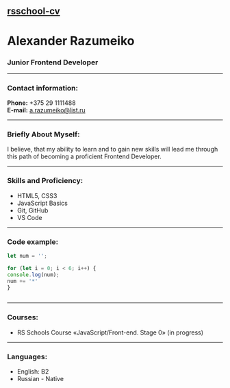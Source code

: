 ## [rsschool-cv](https://app.rs.school/cv/b011412e-06a9-419f-9f09-163a9c375ec2)
# Alexander Razumeiko
### Junior Frontend Developer

---

### Contact information:

**Phone:** +375 29 1111488<br>
**E-mail:** a.razumeiko@list.ru<br>

---

### Briefly About Myself:

I believe, that my ability to learn and to gain new skills will lead me through this path of becoming a proficient Frontend Developer.

---

### Skills and Proficiency:

- HTML5, CSS3
- JavaScript Basics
- Git, GitHub
- VS Code

---

### Code example:


```javascript
let num = '';

for (let i = 0; i < 6; i++) {
console.log(num);
num += '*'
}



```
---

### Courses:

- RS Schools Course «JavaScript/Front-end. Stage 0» (in progress)

---

### Languages:

- English: B2 
- Russian \- Native





